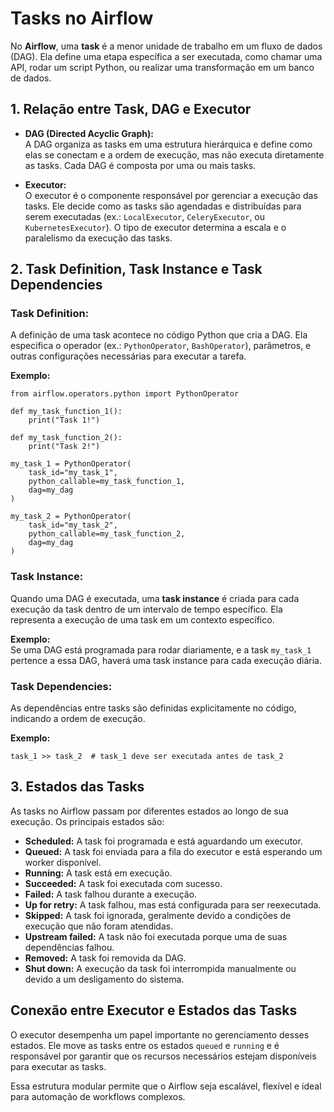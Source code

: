 # Tasks no Airflow

No **Airflow**, uma **task** é a menor unidade de trabalho em um fluxo de dados (DAG). Ela define uma etapa específica a ser executada, como chamar uma API, rodar um script Python, ou realizar uma transformação em um banco de dados.

## 1. Relação entre Task, DAG e Executor

- **DAG (Directed Acyclic Graph):**  
  A DAG organiza as tasks em uma estrutura hierárquica e define como elas se conectam e a ordem de execução, mas não executa diretamente as tasks. Cada DAG é composta por uma ou mais tasks.  

- **Executor:**  
  O executor é o componente responsável por gerenciar a execução das tasks. Ele decide como as tasks são agendadas e distribuídas para serem executadas (ex.: `LocalExecutor`, `CeleryExecutor`, ou `KubernetesExecutor`). O tipo de executor determina a escala e o paralelismo da execução das tasks.

## 2. Task Definition, Task Instance e Task Dependencies

### **Task Definition:**  
  A definição de uma task acontece no código Python que cria a DAG. Ela especifica o operador (ex.: `PythonOperator`, `BashOperator`), parâmetros, e outras configurações necessárias para executar a tarefa.

  **Exemplo:**

  ```
  from airflow.operators.python import PythonOperator

  def my_task_function_1():
      print("Task 1!")
  
  def my_task_function_2():
      print("Task 2!")

  my_task_1 = PythonOperator(
      task_id="my_task_1",
      python_callable=my_task_function_1,
      dag=my_dag
  )

  my_task_2 = PythonOperator(
      task_id="my_task_2",
      python_callable=my_task_function_2,
      dag=my_dag
  )
  ```

### **Task Instance:**  
  Quando uma DAG é executada, uma **task instance** é criada para cada execução da task dentro de um intervalo de tempo específico. Ela representa a execução de uma task em um contexto específico.

  **Exemplo:**  
  Se uma DAG está programada para rodar diariamente, e a task `my_task_1` pertence a essa DAG, haverá uma task instance para cada execução diária.

### **Task Dependencies:**  
  As dependências entre tasks são definidas explicitamente no código, indicando a ordem de execução.  

  **Exemplo:**

  ```
  task_1 >> task_2  # task_1 deve ser executada antes de task_2
  ```

## 3. Estados das Tasks

As tasks no Airflow passam por diferentes estados ao longo de sua execução. Os principais estados são:

- **Scheduled:** A task foi programada e está aguardando um executor.  
- **Queued:** A task foi enviada para a fila do executor e está esperando um worker disponível.  
- **Running:** A task está em execução.  
- **Succeeded:** A task foi executada com sucesso.  
- **Failed:** A task falhou durante a execução.  
- **Up for retry:** A task falhou, mas está configurada para ser reexecutada.  
- **Skipped:** A task foi ignorada, geralmente devido a condições de execução que não foram atendidas.  
- **Upstream failed:** A task não foi executada porque uma de suas dependências falhou.  
- **Removed:** A task foi removida da DAG.  
- **Shut down:** A execução da task foi interrompida manualmente ou devido a um desligamento do sistema.  

## Conexão entre Executor e Estados das Tasks

O executor desempenha um papel importante no gerenciamento desses estados. Ele move as tasks entre os estados `queued` e `running` e é responsável por garantir que os recursos necessários estejam disponíveis para executar as tasks.

Essa estrutura modular permite que o Airflow seja escalável, flexível e ideal para automação de workflows complexos.
